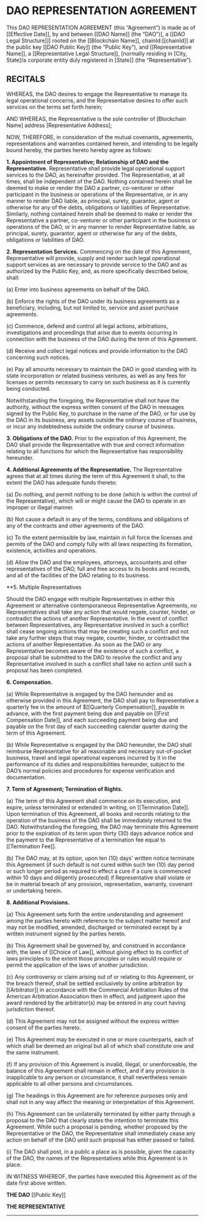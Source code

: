 # DAO REPRESENTATION AGREEMENT

This DAO REPRESENTATION AGREEMENT (this “Agreement”) is made as of [[Effective Date]], by and between [[DAO Name]] (the “DAO”)[, a [[DAO Legal Structure]]] rooted on the [[Blockchain Name]], chainId:[[chainId]] at the public key [[DAO Public Key]] (the “Public Key”), and [[Representative Name]], a [[Representative Legal Structure]], [normally residing in [City, State]/a corporate entity duly registered in [State]] (the “Representative”).

## RECITALS

WHEREAS, the DAO desires to engage the Representative to manage its legal operational concerns, and the Representative desires to offer such services on the terms set forth herein;

AND WHEREAS, the Representative is the sole controller of [Blockchain Name] address [Representative Address];

NOW, THEREFORE, in consideration of the mutual covenants, agreements, representations and warranties contained herein, and intending to be legally bound hereby, the parties hereto hereby agree as follows:

**1.	Appointment of Representative; Relationship of DAO and the Representative.**
Representative shall provide legal operational support services to the DAO, as hereinafter provided. The Representative, at all times, shall be independent of the DAO. Nothing contained herein shall be deemed to make or render the DAO a partner, co-venturer or other participant in the business or operations of the Representative, or in any manner to render DAO liable, as principal, surety, guarantor, agent or otherwise for any of the debts, obligations or liabilities of Representative. Similarly, nothing contained herein shall be deemed to make or render the Representative a partner, co-venturer or other participant in the business or operations of the DAO, or in any manner to render Representative liable, as principal, surety, guarantor, agent or otherwise for any of the debts, obligations or liabilities of DAO.

**2.	Representation Services.**
Commencing on the date of this Agreement, Representative will provide, supply and render such legal operational support services as are necessary to provide service to the DAO and as authorized by the Public Key, and, as more specifically described below, shall:

(a)	Enter into business agreements on behalf of the DAO.

(b)	Enforce the rights of the DAO under its business agreements as a beneficiary, including, but not limited to, service and asset purchase agreements.

(c)	Commence, defend and control all legal actions, arbitrations, investigations and proceedings that arise due to events occurring in connection with the business of the DAO during the term of this Agreement.

(d)	Receive and collect legal notices and provide information to the DAO concerning such notices.

(e)	Pay all amounts necessary to maintain the DAO in good standing with its state incorporation or related business ventures, as well as any fees for licenses or permits necessary to carry on such business as it is currently being conducted.

Notwithstanding the foregoing, the Representative shall not have the authority, without the express written consent of the DAO in messages signed by the Public Key, to purchase in the name of the DAO, or for use by the DAO in its business, any assets outside the ordinary course of business, or incur any indebtedness outside the ordinary course of business.

**3.	Obligations of the DAO.**
Prior to the expiration of this Agreement, the DAO shall provide the Representative with true and correct information relating to all functions for which the Representative has responsibility hereunder.

**4.	Additional Agreements of the Representative.**
The Representative agrees that at all times during the term of this Agreement it shall, to the extent the DAO has adequate funds thereto:

(a)	Do nothing, and permit nothing to be done (which is within the control of the Representative), which will or might cause the DAO to operate in an improper or illegal manner.

(b)	Not cause a default in any of the terms, conditions and obligations of any of the contracts and other agreements of the DAO.

(c)	To the extent permissible by law, maintain in full force the licenses and permits of the DAO and comply fully with all laws respecting its formation, existence, activities and operations.

(d)	Allow the DAO and the employees, attorneys, accountants and other representatives of the DAO, full and free access to its books and records, and all of the facilities of the DAO relating to its business.

**5.  Multiple Representatives

Should the DAO engage with multiple Representatives in either this Agreement or alternative contemporaneous Representative Agreements, no Representatives shall take any action that would negate, counter, hinder, or contradict the actions of another Representative. In the event of conflict between Representatives, any Representative involved in such a conflict shall cease ongoing actions that may be creating such a conflict and not take any further steps that may negate, counter, hinder, or contradict the actions of another Representative. As soon as the DAO or any Representative becomes aware of the existence of such a conflict, a proposal shall be submitted to the DAO to resolve the conflict and any Representative involved in such a conflict shall take no action until such a proposal has been completed.

**6.	Compensation.**

(a)	While Representative is engaged by the DAO hereunder and as otherwise provided in this Agreement, the DAO shall pay to Representative a quarterly fee in the amount of $[[Quarterly Compensation]], payable in advance, with the first payment being due and payable on [[First Compensation Date]], and each succeeding payment being due and payable on the first day of each succeeding calendar quarter during the term of this Agreement.

(b)	While Representative is engaged by the DAO hereunder, the DAO shall reimburse Representative for all reasonable and necessary out-of-pocket business, travel and legal operational expenses incurred by it in the performance of its duties and responsibilities hereunder, subject to the DAO’s normal policies and procedures for expense verification and documentation.

**7.	Term of Agreement; Termination of Rights.**

(a)	The term of this Agreement shall commence on its execution, and expire, unless terminated or extended in writing, on [[Termination Date]]. Upon termination of this Agreement, all books and records relating to the operation of the business of the DAO shall be immediately returned to the DAO. Notwithstanding the foregoing, the DAO may terminate this Agreement prior to the expiration of its term upon thirty (30) days advance notice and the payment to the Representative of a termination fee equal to [[Termination Fee]].

(b)	The DAO may, at its option, upon ten (10) days’ written notice terminate this Agreement (if such default is not cured within such ten (10) day period or such longer period as required to effect a cure if a cure is commenced within 10 days and diligently prosecuted) if Representative shall violate or be in material breach of any provision, representation, warranty, covenant or undertaking herein.

**8.	Additional Provisions.**

(a)	This Agreement sets forth the entire understanding and agreement among the parties hereto with reference to the subject matter hereof and may not be modified, amended, discharged or terminated except by a written instrument signed by the parties hereto.

(b)	This Agreement shall be governed by, and construed in accordance with, the laws of [[Choice of Law]], without giving effect to its conflict of laws principles to the extent those principles or rules would require or permit the application of the laws of another jurisdiction.

(c)	Any controversy or claim arising out of or relating to this Agreement, or the breach thereof, shall be settled exclusively by online arbitration by [[Arbitrator]] in accordance with the Commercial Arbitration Rules of the American Arbitration Association then in effect, and judgment upon the award rendered by the arbitrator(s) may be entered in any court having jurisdiction thereof.

(d)	This Agreement may not be assigned without the express written consent of the parties hereto.

(e)	This Agreement may be executed in one or more counterparts, each of which shall be deemed an original but all of which shall constitute one and the same instrument.

(f)	If any provision of this Agreement is invalid, illegal, or unenforceable, the balance of this Agreement shall remain in effect, and if any provision is inapplicable to any person or circumstance, it shall nevertheless remain applicable to all other persons and circumstances.

(g)	The headings in this Agreement are for reference purposes only and shall not in any way affect the meaning or interpretation of this Agreement.

(h) This Agreement can be unilaterally terminated by either party through a proposal to the DAO that clearly states the intention to terminate this Agreement. While such a proposal is pending, whether proposed by the Representative or the DAO, the Representative shall immediately cease any action on behalf of the DAO until such proposal has either passed or failed.

(i) The DAO shall post, in a public a place as is possible, given the capacity of the DAO, the names of the Representatives while this Agreement is in place.

IN WITNESS WHEREOF, the parties have executed this Agreement as of the date first above written.

**THE DAO**
[[Public Key]]

**THE REPRESENTATIVE**
__________________
